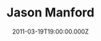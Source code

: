 ---
title: "Jason Manford"
venue: "Bournemouth International Centre"
date: 2011-03-19T19:00:00.000Z
permalink: /almanac/events/2011-03-19-jason-manford/index.html
poster: https://cdn.rknight.me/almanac/live/jason-manford-2011.jpg
lat: 50.7163497
long: -1.8812584
---